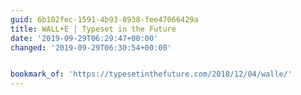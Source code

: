 ```yaml
---
guid: 6b102fec-1591-4b93-8938-fee47066429a
title: WALL•E | Typeset in the Future
date: '2019-09-29T06:29:47+00:00'
changed: '2019-09-29T06:30:54+00:00'


bookmark_of: 'https://typesetinthefuture.com/2018/12/04/walle/'
---
```


